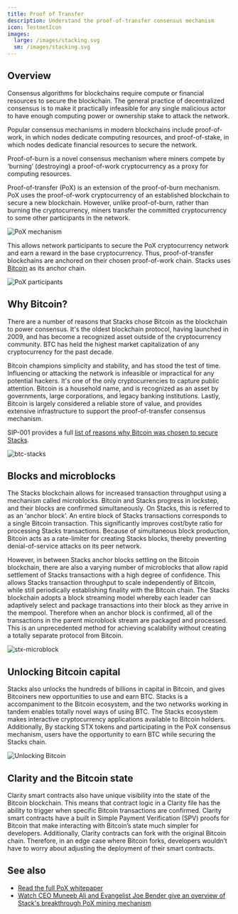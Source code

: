 ```yaml
---
title: Proof of Transfer
description: Understand the proof-of-transfer consensus mechanism
icon: TestnetIcon
images:
  large: /images/stacking.svg
  sm: /images/stacking.svg
---
```


## Overview

Consensus algorithms for blockchains require compute or financial resources to secure the blockchain. The general practice of decentralized consensus is to make it practically infeasible for any single malicious actor to have enough computing power or ownership stake to attack the network.

Popular consensus mechanisms in modern blockchains include proof-of-work, in which nodes dedicate computing resources, and proof-of-stake, in which nodes dedicate financial resources to secure the network.

Proof-of-burn is a novel consensus mechanism where miners compete by ‘burning’ (destroying) a proof-of-work cryptocurrency as a proxy for computing resources.

Proof-of-transfer (PoX) is an extension of the proof-of-burn mechanism. PoX uses the proof-of-work cryptocurrency of an established blockchain to secure a new blockchain. However, unlike proof-of-burn, rather than burning the cryptocurrency, miners transfer the committed cryptocurrency to some other participants in the network.

![PoX mechanism](/images/pox-mechanism.png)

This allows network participants to secure the PoX cryptocurrency network and earn a reward in the base cryptocurrency. Thus, proof-of-transfer blockchains are anchored on their chosen proof-of-work chain. Stacks uses [Bitcoin](#why-bitcoin) as its anchor chain.

![PoX participants](/images/pox-participants.png)

## Why Bitcoin?

There are a number of reasons that Stacks chose Bitcoin as the blockchain to power consensus. It's the oldest blockchain protocol, having launched in 2009, and has become a recognized asset outside of the cryptocurrency community. BTC has held the highest market capitalization of any cryptocurrency for the past decade.

Bitcoin champions simplicity and stability, and has stood the test of time. Influencing or attacking the network is infeasible or impractical for any potential hackers. It's one of the only cryptocurrencies to capture public attention. Bitcoin is a household name, and is recognized as an asset by governments, large corporations, and legacy banking institutions. Lastly, Bitcoin is largely considered a reliable store of value, and provides extensive infrastructure to support the proof-of-transfer consensus mechanism.

SIP-001 provides a full [list of reasons why Bitcoin was chosen to secure Stacks](https://github.com/stacksgov/sips/blob/main/sips/sip-001/sip-001-burn-election.md).

![btc-stacks](/images/pox-why-bitcoin.png)

## Blocks and microblocks

The Stacks blockchain allows for increased transaction throughput using a mechanism called microblocks. Bitcoin and Stacks progress in lockstep, and their blocks are confirmed simultaneously. On Stacks, this is referred to as an ‘anchor block’. An entire block of Stacks transactions corresponds to a single Bitcoin transaction. This significantly improves cost/byte ratio for processing Stacks transactions. Because of simultaneous block production, Bitcoin acts as a rate-limiter for creating Stacks blocks, thereby preventing denial-of-service attacks on its peer network.

However, in between Stacks anchor blocks settling on the Bitcoin blockchain, there are also a varying number of microblocks that allow rapid settlement of Stacks transactions with a high degree of confidence. This allows Stacks transaction throughput to scale independently of Bitcoin, while still periodically establishing finality with the Bitcoin chain. The Stacks blockchain adopts a block streaming model whereby each leader can adaptively select and package transactions into their block as they arrive in the mempool. Therefore when an anchor block is confirmed, all of the transactions in the parent microblock stream are packaged and processed. This is an unprecedented method for achieving scalability without creating a totally separate protocol from Bitcoin.

![stx-microblock](/images/stx-microblocks.png)

## Unlocking Bitcoin capital

Stacks also unlocks the hundreds of billions in capital in Bitcoin, and gives Bitcoiners new opportunities to use and earn BTC. Stacks is a accompaniment to the Bitcoin ecosystem, and the two networks working in tandem enables totally novel ways of using BTC. The Stacks ecosystem makes interactive cryptocurrency applications available to Bitcoin holders. Additionally, By stacking STX tokens and participating in the PoX consensus mechanism, users have the opportunity to earn BTC while securing the Stacks chain.

![Unlocking Bitcoin](/images/pox-unlocking-btc.png)

## Clarity and the Bitcoin state

Clarity smart contracts also have unique visibility into the state of the Bitcoin blockchain. This means that contract logic in a Clarity file has the ability to trigger when specific Bitcoin transactions are confirmed. Clarity smart contracts have a built in Simple Payment Verification (SPV) proofs for Bitcoin that make interacting with Bitcoin’s state much simpler for developers. Additionally, Clarity contracts can fork with the original Bitcoin chain. Therefore, in an edge case where Bitcoin forks, developers wouldn’t have to worry about adjusting the deployment of their smart contracts.

## See also

- [Read the full PoX whitepaper](https://community.blockstack.org/pox)
- [Watch CEO Muneeb Ali and Evangelist Joe Bender give an overview of Stack's breakthrough PoX mining mechanism](https://www.youtube.com/watch?v=NY_eUrIcWOY)
